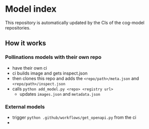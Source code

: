# Model index

This repository is automatically updated by the CIs of the cog-model repositories.

## How it works
### Pollinations models with their own repo
- have their own ci
- ci builds image and gets inspect.json
- then clones this repo and adds the `<repo/path>/meta.json` and `<repo/path>/inspect.json`
- calls `python add_model.py <repo> <registry url>`
    - updates `images.json` and `metadata.json`

### External models
- trigger `python .github/workflows/get_openapi.py` from the ci
- 